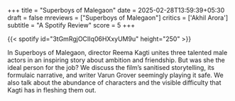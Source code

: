 +++
title = "Superboys of Malegaon"
date = 2025-02-28T13:59:39+05:30
draft = false
mreviews = ["Superboys of Malegaon"]
critics = ['Akhil Arora']
subtitle = "A Spotify Review"
score = 5
+++

{{< spotify id="3tGmRgjOCIIq06HXxyUM9u" height="250" >}}

In Superboys of Malegaon, director Reema Kagti unites three talented male actors in an inspiring story about ambition and friendship. But was she the ideal person for the job? We discuss the film’s sanitised storytelling, its formulaic narrative, and writer Varun Grover seemingly playing it safe. We also talk about the abundance of characters and the visible difficulty that Kagti has in fleshing them out.
